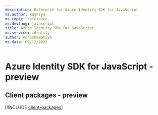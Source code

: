 ```yaml
---
description: Reference for Azure Identity SDK for JavaScript
ms.author: kaghiya
ms.topic: reference
ms.devlang: javascript
title: Azure Identity SDK for JavaScript
ms.service: identity
author: KarishmaGhiya
ms.data: 09/12/2022
---
```

# Azure Identity SDK for JavaScript - preview

## Client packages - preview
[!INCLUDE [client-packages](identity-client-index.md)]